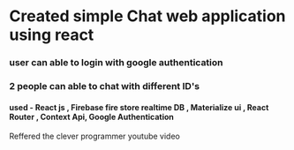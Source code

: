 
# Created simple Chat web application using react


### user can able to login with google authentication
### 2 people can able to chat with different ID's
#### used - React js , Firebase fire store realtime DB , Materialize ui , React Router , Context Api, Google Authentication

Reffered the clever programmer youtube video 
